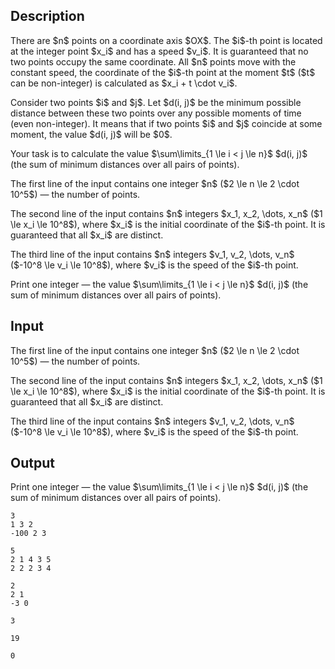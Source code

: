## Description

<div><p>There are $n$ points on a coordinate axis $OX$. The $i$-th point is located at the integer point $x_i$ and has a speed $v_i$. It is guaranteed that no two points occupy the same coordinate. All $n$ points move with the constant speed, the coordinate of the $i$-th point at the moment $t$ ($t$ <span class="tex-font-style-bf">can be non-integer</span>) is calculated as $x_i + t \cdot v_i$.</p><p>Consider two points $i$ and $j$. Let $d(i, j)$ be the minimum possible distance between these two points over any possible moments of time (even <span class="tex-font-style-bf">non-integer</span>). It means that if two points $i$ and $j$ coincide at some moment, the value $d(i, j)$ will be $0$.</p><p>Your task is to calculate the value $\sum\limits_{1 \le i &lt; j \le n}$ $d(i, j)$ (the sum of minimum distances over all pairs of points).</p></div><div class="input-specification"><p>The first line of the input contains one integer $n$ ($2 \le n \le 2 \cdot 10^5$) — the number of points.</p><p>The second line of the input contains $n$ integers $x_1, x_2, \dots, x_n$ ($1 \le x_i \le 10^8$), where $x_i$ is the initial coordinate of the $i$-th point. It is guaranteed that all $x_i$ are distinct.</p><p>The third line of the input contains $n$ integers $v_1, v_2, \dots, v_n$ ($-10^8 \le v_i \le 10^8$), where $v_i$ is the speed of the $i$-th point.</p></div><div class="output-specification"><p>Print one integer — the value $\sum\limits_{1 \le i &lt; j \le n}$ $d(i, j)$ (the sum of minimum distances over all pairs of points).</p></div>

## Input

<p>The first line of the input contains one integer $n$ ($2 \le n \le 2 \cdot 10^5$) — the number of points.</p><p>The second line of the input contains $n$ integers $x_1, x_2, \dots, x_n$ ($1 \le x_i \le 10^8$), where $x_i$ is the initial coordinate of the $i$-th point. It is guaranteed that all $x_i$ are distinct.</p><p>The third line of the input contains $n$ integers $v_1, v_2, \dots, v_n$ ($-10^8 \le v_i \le 10^8$), where $v_i$ is the speed of the $i$-th point.</p>

## Output

<p>Print one integer — the value $\sum\limits_{1 \le i &lt; j \le n}$ $d(i, j)$ (the sum of minimum distances over all pairs of points).</p>





```input1
3
1 3 2
-100 2 3
```




```input2
5
2 1 4 3 5
2 2 2 3 4
```




```input3
2
2 1
-3 0
```




```output1
3
```




```output2
19
```




```output3
0
```


